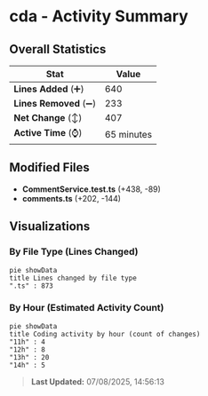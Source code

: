 # cda - Activity Summary 

## Overall Statistics

| Stat                   | Value                                                             |
| ---------------------- | ----------------------------------------------------------------- |
| **Lines Added** (➕)   | 640                                          |
| **Lines Removed** (➖) | 233                                        |
| **Net Change** (↕)    | 407                |
| **Active Time** (⌚)   | 65 minutes |


## Modified Files
- **CommentService.test.ts** (+438, -89)
- **comments.ts** (+202, -144)

## Visualizations

### By File Type (Lines Changed)

```mermaid
pie showData
title Lines changed by file type
".ts" : 873
```

### By Hour (Estimated Activity Count)

```mermaid
pie showData
title Coding activity by hour (count of changes)
"11h" : 4
"12h" : 8
"13h" : 20
"14h" : 5
```


> **Last Updated:** 07/08/2025, 14:56:13